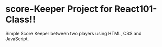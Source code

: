 # score-Keeper Project for React101-Class!!
Simple Score Keeper between two players using HTML, CSS and JavaScript.

